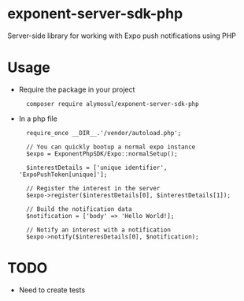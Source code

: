# exponent-server-sdk-php
Server-side library for working with Expo push notifications using PHP

# Usage
- Require the package in your project

        composer require alymosul/exponent-server-sdk-php
        
- In a php file
        
        require_once __DIR__.'/vendor/autoload.php';
        
        // You can quickly bootup a normal expo instance
        $expo = ExponentPhpSDK/Expo::normalSetup();
        
        $interestDetails = ['unique identifier', 'ExpoPushToken[unique]'];
        
        // Register the interest in the server
        $expo->register($interestDetails[0], $interestDetails[1]);
        
        // Build the notification data
        $notification = ['body' => 'Hello World!];
        
        // Notify an interest with a notification
        $expo->notify($interesDetails[0], $notification);
        
# TODO
- Need to create tests        